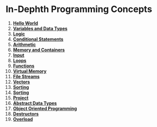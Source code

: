 # In-Dephth Programming Concepts

1. **[Hello World](01_hello/)**
2. **[Variables and Data Types](02_variables/)**
3. **[Logic](03_logic/)**
4. **[Conditional Statements](04_conditional/)**
5. **[Arithmetic](05_arithmetic/)**
6. **[Memory and Containers](06_memory_containers/)**
7. **[Input](07_input/)**
8. **[Loops](08_loops/)**
9. **[Functions](09_functions/)**
10. **[Virtual Memory](10_virtual/)**
11. **[File Streams](11_file/)**
12. **[Vectors](12_vectors/)**
13. **[Sorting](13_sorting/)**
14. **[Sorting](14_searching/)**
15. **[Project](15_project/)**
16. **[Abstract Data Types](16_adt/)**
17. **[Object Oriented Programming](17_oop/)**
18. **[Destructors](18_destructors/)**
19. **[Overload](19_overload/)**
